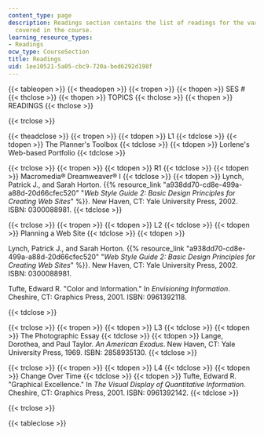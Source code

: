 ```yaml
---
content_type: page
description: Readings section contains the list of readings for the various topics
  covered in the course.
learning_resource_types:
- Readings
ocw_type: CourseSection
title: Readings
uid: 1ee10521-5a05-cbc9-720a-bed6292d198f
---
```


{{< tableopen >}}
{{< theadopen >}}
{{< tropen >}}
{{< thopen >}}
SES #
{{< thclose >}}
{{< thopen >}}
TOPICS
{{< thclose >}}
{{< thopen >}}
READINGS
{{< thclose >}}

{{< trclose >}}

{{< theadclose >}}
{{< tropen >}}
{{< tdopen >}}
L1
{{< tdclose >}}
{{< tdopen >}}
The Planner's Toolbox
{{< tdclose >}}
{{< tdopen >}}
Lorlene's Web-based Portfolio
{{< tdclose >}}

{{< trclose >}}
{{< tropen >}}
{{< tdopen >}}
R1
{{< tdclose >}}
{{< tdopen >}}
Macromedia® Dreamweaver® I
{{< tdclose >}}
{{< tdopen >}}
Lynch, Patrick J., and Sarah Horton. {{% resource_link "a938dd70-cd8e-499a-a88d-20d66cfec520" "_Web Style Guide 2: Basic Design Principles for Creating Web Sites_" %}}. New Haven, CT: Yale University Press, 2002. ISBN: 0300088981.
{{< tdclose >}}

{{< trclose >}}
{{< tropen >}}
{{< tdopen >}}
L2
{{< tdclose >}}
{{< tdopen >}}
Planning a Web Site
{{< tdclose >}}
{{< tdopen >}}


Lynch, Patrick J., and Sarah Horton. {{% resource_link "a938dd70-cd8e-499a-a88d-20d66cfec520" "_Web Style Guide 2: Basic Design Principles for Creating Web Sites_" %}}. New Haven, CT: Yale University Press, 2002. ISBN: 0300088981.

Tufte, Edward R. "Color and Information." In _Envisioning Information_. Cheshire, CT: Graphics Press, 2001. ISBN: 0961392118.


{{< tdclose >}}

{{< trclose >}}
{{< tropen >}}
{{< tdopen >}}
L3
{{< tdclose >}}
{{< tdopen >}}
The Photographic Essay
{{< tdclose >}}
{{< tdopen >}}
Lange, Dorothea, and Paul Taylor. _An American Exodus_. New Haven, CT: Yale University Press, 1969. ISBN: 2858935130.
{{< tdclose >}}

{{< trclose >}}
{{< tropen >}}
{{< tdopen >}}
L4
{{< tdclose >}}
{{< tdopen >}}
Change Over Time
{{< tdclose >}}
{{< tdopen >}}
Tufte, Edward R. "Graphical Excellence." In _The Visual Display of Quantitative Information_. Cheshire, CT: Graphics Press, 2001. ISBN: 0961392142.
{{< tdclose >}}

{{< trclose >}}

{{< tableclose >}}